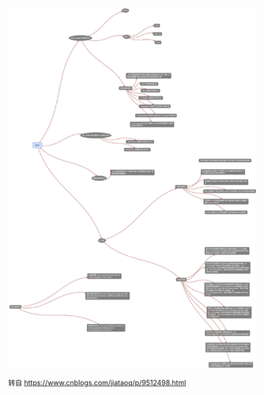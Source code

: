 


![XIAN CHENG](https://github.com/wls860707495/Java/blob/master/img/jvm.jpeg) 


转自 https://www.cnblogs.com/jiataoq/p/9512498.html
